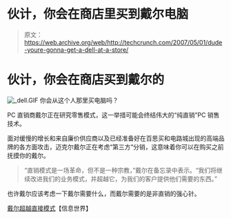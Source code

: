 # 伙计，你会在商店里买到戴尔电脑

> 原文：<https://web.archive.org/web/http://techcrunch.com/2007/05/01/dude-youre-gonna-get-a-dell-at-a-store/>

# 伙计，你会在商店买到戴尔的

![_dell.GIF](img/1fe0d4353f0e12bfbdca1af8c0dadbe0.png)
你会从这个人那里买电脑吗？

PC 直销商戴尔正在研究零售模式，这一举措可能会终结伟大的“纯直销”PC 销售技术。

面对缓慢的增长和来自廉价供应商以及已经准备好在百思买和电路城出现的高端品牌的各方面攻击，迈克尔戴尔正在考虑“第三方”分销，这意味着你可以在购买之前抚摸你的戴尔。

> “直销模式是一场革命，但不是一种宗教，”戴尔在备忘录中表示。“我们将继续改进我们的业务模式，并超越它，为我们的客户提供他们需要的东西。”

也许戴尔应该考虑一下戴尔需要什么，而戴尔需要的是非直销的强心针。

[戴尔超越直接模式](https://web.archive.org/web/20210224224053/http://www.infoworld.com/article/07/04/30/HNdellbeyonddirect_1.html)【信息世界】
